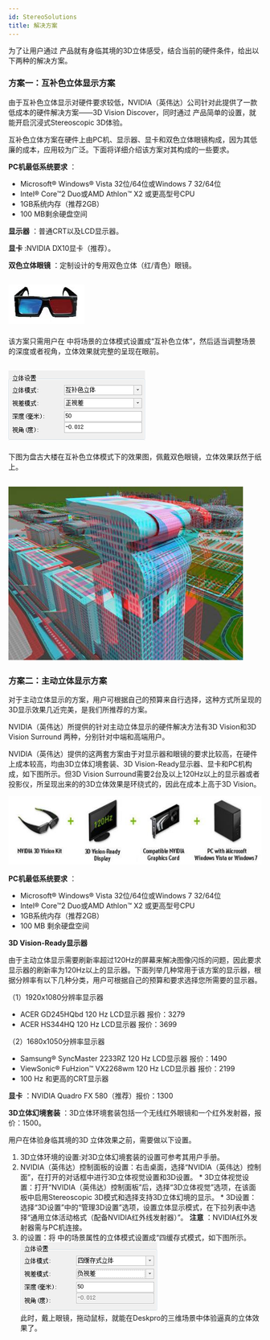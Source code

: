 ```yaml
---
id: StereoSolutions
title: 解决方案
---
```

为了让用户通过  产品就有身临其境的3D立体感受，结合当前的硬件条件，给出以下两种的解决方案。

### 方案一：互补色立体显示方案

由于互补色立体显示对硬件要求较低，NVIDIA（英伟达）公司针对此提供了一款低成本的硬件解决方案――3D Vision Discover，同时通过
产品简单的设置，就能开启沉浸式Stereoscopic 3D体验。

互补色立体方案在硬件上由PC机、显示器、显卡和双色立体眼镜构成，因为其低廉的成本，应用较为广泛。下面将详细介绍该方案对其构成的一些要求。

**PC机最低系统要求** ：

  * Microsoft® Windows® Vista 32位/64位或Windows 7 32/64位
  * Intel® Core™2 Duo或AMD Athlon™ X2 或更高型号CPU 
  * 1GB系统内存（推荐2GB）
  * 100 MB剩余硬盘空间 

**显示器** ：普通CRT以及LCD显示器。

**显卡** :NVIDIA DX10显卡（推荐）。

**双色立体眼镜** ：定制设计的专用双色立体（红/青色）眼镜。

![](img/Glasses.png)  
---  
  
该方案只需用户在  中将场景的立体模式设置成“互补色立体”，然后适当调整场景的深度或者视角，立体效果就完整的呈现在眼前。

![](img/StereoSetting.png)  
---  
  
下图为盘古大楼在互补色立体模式下的效果图，佩戴双色眼镜，立体效果跃然于纸上。

![](img/StereoResult.png)  
---  
  
### 方案二：主动立体显示方案

对于主动立体显示的方案，用户可根据自己的预算来自行选择，这种方式所呈现的3D显示效果几近完美，是我们所推荐的方案。

NVIDIA（英伟达）所提供的针对主动立体显示的硬件解决方法有3D Vision和3D Vision Surround 两种，分别针对中端和高端用户。

NVIDIA（英伟达）提供的这两套方案由于对显示器和眼镜的要求比较高，在硬件上成本较高，均由3D立体幻境套装、3D Vision-Ready显示器、显卡和PC机构成，如下图所示。但3D Vision Surround需要2台及以上120Hz以上的显示器或者投影仪，所呈现出来的的3D立体效果是环绕式的，因此在成本上高于3D Vision。

![](img/3DVision.png)  

  
**PC机最低系统要求** ：

  * Microsoft® Windows® Vista 32位/64位或Windows 7 32/64位
  * Intel® Core™2 Duo或AMD Athlon™ X2 或更高型号CPU 
  * 1GB系统内存（推荐2GB）
  * 100 MB 剩余硬盘空间 

**3D Vision-Ready显示器**

由于主动立体显示需要刷新率超过120Hz的屏幕来解决图像闪烁的问题，因此要求显示器的刷新率为120Hz以上的显示器。下面列举几种常用于该方案的显示器，根据分辨率有以下几种分类，用户可根据自己的预算和要求选择您所需要的显示器。

（1）1920x1080分辨率显示器

  * ACER GD245HQbd 120 Hz LCD显示器 报价：3279
  * ACER HS344HQ 120 Hz LCD显示器 报价：3699

（2）1680x1050分辨率显示器

  * Samsung® SyncMaster 2233RZ 120 Hz LCD显示器 报价：1490
  * ViewSonic® FuHzion™ VX2268wm 120 Hz LCD显示器 报价：2199
  * 100 Hz 和更高的CRT显示器 

**显卡** ：NVIDIA Quadro FX 580（推荐）报价：1300

**3D立体幻境套装** ：3D立体环境套装包括一个无线红外眼镜和一个红外发射器，报价：1500。

用户在体验身临其境的3D 立体效果之前，需要做以下设置。

  1. 3D立体环境的设置:对3D立体幻境套装的设置可参考其用户手册。
  2. NVIDIA（英伟达）控制面板的设置：右击桌面，选择“NVIDIA（英伟达）控制面”，在打开的对话框中进行3D立体视觉设置和3D设置。 
    * 3D立体视觉设置：打开“NVIDIA（英伟达）控制面板”后，选择“3D立体视觉”选项，在该面板中启用Stereoscopic 3D模式和选择支持3D立体幻境的显示。
    * 3D设置：选择“3D设置”中的“管理3D设置”选项，设置立体显示模式，在下拉列表中选择“通用立体活动格式（配备NVIDIA红外线发射器）”。 **注意** ：NVIDIA红外发射器需与PC机连接。
  3. 的设置：将  中的场景属性的立体模式设置成“四缓存式模式，如下图所示。  
    ![](img/StereoSetting1.png)  
此时，戴上眼镜，拖动鼠标，就能在Deskpro的三维场景中体验逼真的立体效果了。


